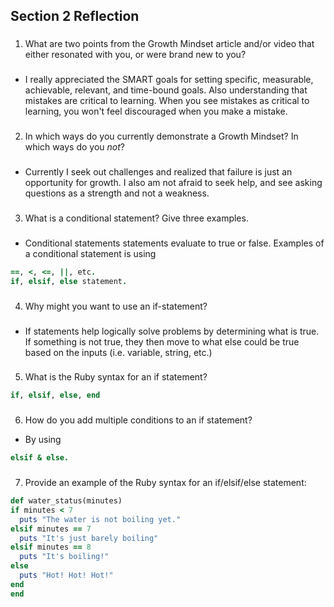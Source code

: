 ## Section 2 Reflection
###
1. What are two points from the Growth Mindset article and/or video that either resonated with you, or were brand new to you?
###
- I really appreciated the SMART goals for setting specific, measurable, achievable, relevant, and time-bound goals. Also understanding that mistakes are critical to learning. When you see mistakes as critical to learning, you won't feel discouraged when you make a mistake.

###
2. In which ways do you currently demonstrate a Growth Mindset? In which ways do you _not_?
###
- Currently I seek out challenges and realized that failure is just an opportunity for growth. I also am not afraid to seek help, and see asking questions as a strength and not a weakness.
###
3. What is a conditional statement? Give three examples.
###
- Conditional statements statements evaluate to true or false. Examples of a conditional statement is using
```ruby
==, <, <=, ||, etc.
if, elsif, else statement.
```
###
4. Why might you want to use an if-statement?
###
- If statements help logically solve problems by determining what is true. If something is not true, they then move to what else could be true based on the inputs (i.e. variable, string, etc.)
###
5. What is the Ruby syntax for an if statement?

```ruby
if, elsif, else, end
```
###
6. How do you add multiple conditions to an if statement?

- By using
```ruby
elsif & else.
```
###
7. Provide an example of the Ruby syntax for an if/elsif/else statement:

```ruby
def water_status(minutes)
if minutes < 7
  puts "The water is not boiling yet."
elsif minutes == 7
  puts "It's just barely boiling"
elsif minutes == 8
  puts "It's boiling!"
else
  puts "Hot! Hot! Hot!"
end
end
```
